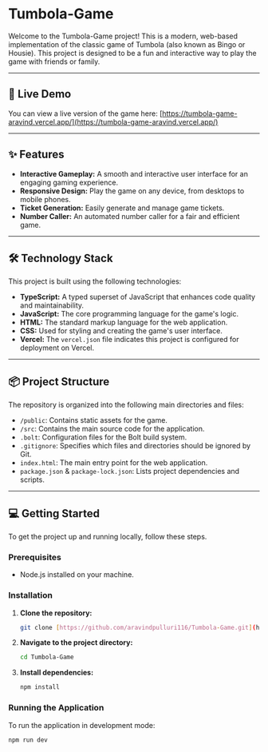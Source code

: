 # Tumbola-Game

Welcome to the Tumbola-Game project! This is a modern, web-based implementation of the classic game of Tumbola (also known as Bingo or Housie). This project is designed to be a fun and interactive way to play the game with friends or family.

---

## 🚀 Live Demo

You can view a live version of the game here:
[https://tumbola-game-aravind.vercel.app/](https://tumbola-game-aravind.vercel.app/)

---

## ✨ Features

* **Interactive Gameplay:** A smooth and interactive user interface for an engaging gaming experience.
* **Responsive Design:** Play the game on any device, from desktops to mobile phones.
* **Ticket Generation:** Easily generate and manage game tickets.
* **Number Caller:** An automated number caller for a fair and efficient game.

---

## 🛠️ Technology Stack

This project is built using the following technologies:

* **TypeScript:** A typed superset of JavaScript that enhances code quality and maintainability.
* **JavaScript:** The core programming language for the game's logic.
* **HTML:** The standard markup language for the web application.
* **CSS:** Used for styling and creating the game's user interface.
* **Vercel:** The `vercel.json` file indicates this project is configured for deployment on Vercel.

---

## 📦 Project Structure

The repository is organized into the following main directories and files:

* `/public`: Contains static assets for the game.
* `/src`: Contains the main source code for the application.
* `.bolt`: Configuration files for the Bolt build system.
* `.gitignore`: Specifies which files and directories should be ignored by Git.
* `index.html`: The main entry point for the web application.
* `package.json` & `package-lock.json`: Lists project dependencies and scripts.

---

## 💻 Getting Started

To get the project up and running locally, follow these steps.

### Prerequisites

* Node.js installed on your machine.

### Installation

1.  **Clone the repository:**
    ```bash
    git clone [https://github.com/aravindpulluri116/Tumbola-Game.git](https://github.com/aravindpulluri116/Tumbola-Game.git)
    ```
2.  **Navigate to the project directory:**
    ```bash
    cd Tumbola-Game
    ```
3.  **Install dependencies:**
    ```bash
    npm install
    ```

### Running the Application

To run the application in development mode:

```bash
npm run dev
